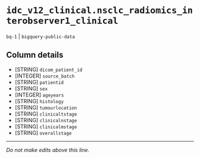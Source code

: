 # `idc_v12_clinical.nsclc_radiomics_interobserver1_clinical`
`bq-1` | `bigquery-public-data`

## Column details
* [STRING]    `dicom_patient_id`
* [INTEGER]   `source_batch`
* [STRING]    `patientid`
* [STRING]    `sex`
* [INTEGER]   `ageyears`
* [STRING]    `histology`
* [STRING]    `tumourlocation`
* [STRING]    `clinicaltstage`
* [STRING]    `clinicalnstage`
* [STRING]    `clinicalmstage`
* [STRING]    `overallstage`

-------------------------------------------------------------------------------
*Do not make edits above this line.*
